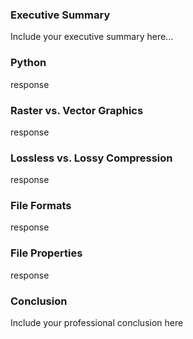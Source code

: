 ### Executive Summary 
Include your executive summary here...

### Python

response

### Raster vs. Vector Graphics

response

### Lossless vs. Lossy Compression

response

### File Formats

response

### File Properties

response

### Conclusion

Include your professional conclusion here

